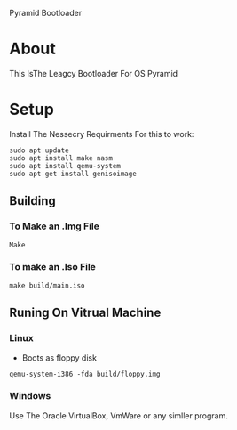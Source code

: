 Pyramid Bootloader

# About
This IsThe Leagcy Bootloader For OS Pyramid

# Setup
Install The Nessecry Requirments For this to work:
```
sudo apt update
sudo apt install make nasm
sudo apt install qemu-system
sudo apt-get install genisoimage
```

## Building
### To Make an .Img File
```
Make
```

### To make an .Iso File 
```
make build/main.iso
```

## Runing On Vitrual Machine

### Linux
- Boots as floppy disk
```
qemu-system-i386 -fda build/floppy.img
```

### Windows
Use The Oracle VirtualBox, VmWare or any simller program.